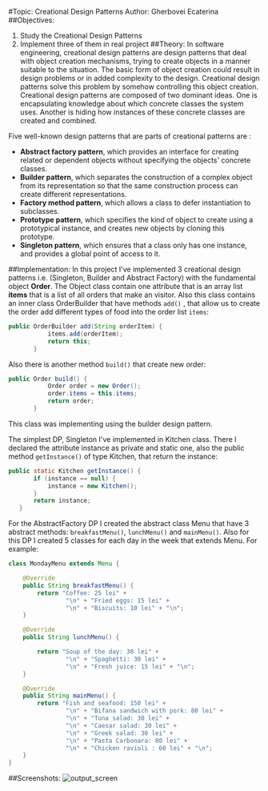 #Topic: Creational Design Patterns
Author: Gherbovei Ecaterina
##Objectives:
1. Study the Creational Design Patterns
2. Implement three of them in real project
##Theory:
In software engineering, creational design patterns are design patterns that deal with object creation mechanisms, 
trying to create objects in a manner suitable to the situation. The basic form of object creation could result in design
problems or in added complexity to the design. Creational design patterns solve this problem by somehow controlling this
object creation.
Creational design patterns are composed of two dominant ideas. One is encapsulating knowledge about which concrete 
classes the system uses. Another is hiding how instances of these concrete classes are created and combined.

Five well-known design patterns that are parts of creational patterns are :

 - **Abstract factory pattern**, which provides an interface for creating related or dependent objects without specifying 
 the objects' concrete classes.
 - **Builder pattern**, which separates the construction of a complex object from its representation so that the same 
 construction process can create different representations.
 - **Factory method pattern**, which allows a class to defer instantiation to subclasses.
 - **Prototype pattern**, which specifies the kind of object to create using a prototypical instance, and creates new 
 objects by cloning this prototype.
 - **Singleton pattern**, which ensures that a class only has one instance, and provides a global point of access to it.
 
##Implementation:
In this project I've implemented 3 creational design patterns i.e. (Singleton, Builder and Abstract Factory)
with the fundamental object **Order**. The Object class contain one attribute that is an array list **items** that is a
list of all orders that make an visitor. Also this class contains an inner class OrderBuilder that have methods `add()` 
, that allow us to create the order add different types of food into the order list `items`:
 ```Java
public OrderBuilder add(String orderItem) {
            items.add(orderItem);
            return this;
        }
```
 Also there is another method 
`build()` that create new order:
 ```Java
public Order build() {
            Order order = new Order();
            order.items = this.items;
            return order;
        }
```
 This class was implementing using the builder design pattern.
 
 The simplest DP, Singleton I've implemented in Kitchen class. There I declared the attribute instance as private and 
 static one, also the public method `getInstance()` of type Kitchen, that return the instance:
 ```Java
public static Kitchen getInstance() {
        if (instance == null) {
            instance = new Kitchen();
        }
        return instance;
    }
```

For the AbstractFactory DP I created the abstract class Menu that have 3 abstract methods: `breakfastMenu()`, 
`lunchMenu()` and `mainMenu()`. Also for this DP I created 5 classes for each day in the week that extends Menu.
For example:
```Java
class MondayMenu extends Menu {

    @Override
    public String breakfastMenu() {
        return "Coffee: 25 lei" +
                "\n" + "Fried eggs: 15 lei" +
                "\n" + "Biscuits: 10 lei" + "\n";
    }

    @Override
    public String lunchMenu() {

        return "Soup of the day: 30 lei" +
                "\n" + "Spaghetti: 30 lei" +
                "\n" + "Fresh juice: 15 lei" + "\n";
    }

    @Override
    public String mainMenu() {
        return "Fish and seafood: 150 lei" +
                "\n" + "Bifana sandwich with pork: 80 lei" +
                "\n" + "Tuna salad: 30 lei" +
                "\n" + "Caesar salad: 30 lei" +
                "\n" + "Greek salad: 30 lei" +
                "\n" + "Pasta Carbonara: 80 lei" +
                "\n" + "Chicken ravioli : 60 lei" + "\n";
    }
}
```
##Screenshots:
![output_screen](https://drive.google.com/file/d/1y3qXEKS_vt23ppV9BmuQL_8q2sQrxzOH/view?usp=sharing)